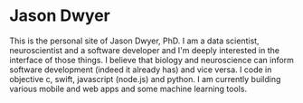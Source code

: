 # Jason Dwyer

This is the personal site of Jason Dwyer, PhD. I am a data scientist, neuroscientist and a software developer and I'm deeply interested in the interface of those things. I believe that biology and neuroscience can inform software development (indeed it already has) and vice versa. I code in objective c, swift, javascript (node.js) and python. I am currently building various mobile and web apps and some machine learning tools.
